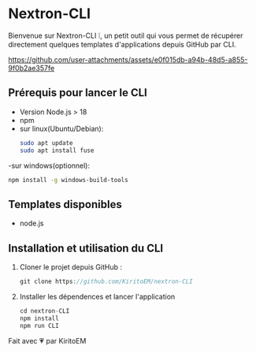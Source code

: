 # Nextron-CLI

Bienvenue sur Nextron-CLI ❕, un petit outil qui vous permet de récupérer directement quelques templates d'applications depuis GitHub par CLI.

https://github.com/user-attachments/assets/e0f015db-a94b-48d5-a855-9f0b2ae357fe

  
## Prérequis pour lancer le CLI
- Version Node.js > 18
- npm 
- sur linux(Ubuntu/Debian):
   ```bash
   sudo apt update
   sudo apt install fuse
   ```
-sur windows(optionnel):
   ```bash
   npm install -g windows-build-tools
   ```

## Templates disponibles
- node.js
<!-- - flask -->

## Installation et utilisation du CLI

1. Cloner le projet depuis GitHub :

   ```js
   git clone https://github.com/KiritoEM/nextron-CLI
   ```
    
3. Installer les dépendences et lancer l'application
   ```js
   cd nextron-CLI
   npm install
   npm run CLI
   ```

  Fait avec 💗 par KiritoEM
